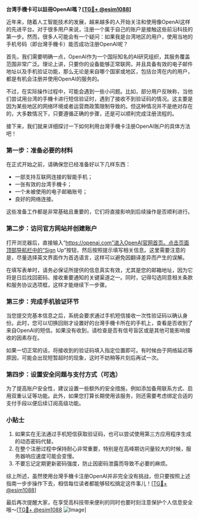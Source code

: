 **台湾手機卡可以註冊OpenAI嗎？[[TG💪+ @esim1088](https://t.me/s/esim1088)]**

近年来，随着人工智能技术的发展，越来越多的人开始关注和使用像OpenAI这样的先进平台。对于很多用户来说，注册一个属于自己的账户是接触这些前沿科技的第一步。然而，很多人可能会有一个疑问：如果我是台湾地区的用户，使用当地的手机号码（即台灣手機卡）能否成功注册OpenAI呢？

首先，我们需要明确一点，OpenAI作为一个国际知名的AI研究组织，其服务覆盖范围非常广泛。理论上讲，只要你的设备能够正常联网，并且具备有效的电子邮件地址以及手机验证功能，那么无论是来自哪个国家或地区，包括台湾在内的用户，都是有机会注册并使用OpenAI的服务的。

不过，在实际操作过程中，可能会遇到一些小问题。比如，部分用户反映称，当他们尝试用台湾的手機卡进行短信验证时，遇到了接收不到验证码的情况。这主要是因为某些地区的网络环境或者运营商政策限制导致的。但这种情况并不是绝对存在的，大多数情况下，只要遵循正确的步骤，还是可以顺利完成注册流程的。

接下来，我们就来详细探讨一下如何利用台灣手機卡注册OpenAI账户的具体方法吧！

### 第一步：准备必要的材料

在正式开始之前，请确保您已经准备好以下几样东西：
- 一部支持互联网连接的智能手机；
- 一张有效的台湾手機卡；
- 一个未被使用的电子邮箱账号；
- 良好的网络连接。

这些准备工作都是非常基础且重要的，它们将直接影响到后续操作是否顺利进行。

### 第二步：访问官方网站并创建账户

打开浏览器后，直接输入“https://openai.com”进入OpenAI官网首页。点击页面顶部导航栏中的“Sign Up”按钮，然后按照提示填写相关信息。这里需要注意的是，尽量选择英文界面作为首选语言，这样可以避免因翻译差异而产生的误解。

在填写表单时，请务必保证所提供的信息真实有效，尤其是您的邮箱地址，因为它将是日后找回密码、接收重要通知的关键渠道之一。同时，记得勾选同意相关条款和服务协议选项框，这样才能继续下一步骤。

### 第三步：完成手机验证环节

当您提交完基本信息之后，系统会要求通过手机短信接收一次性验证码以确认身份。此时，您可以切换回刚才设置好的台灣手機卡所在的手机上，查看是否收到了来自OpenAI的短信。如果没有收到，请检查是否有信号盲区或是其他可能影响接收的因素存在。

如果一切正常的话，将接收到的验证码填入指定位置即可。有时候由于网络延迟等原因，可能会出现短暂超时的现象，这时不妨稍等片刻后再试一次。

### 第四步：设置安全问题与支付方式（可选）

为了提高账户安全性，建议设置一些额外的安全措施，例如添加备用联系方式、启用双重认证等功能。此外，如果您打算长期使用该服务，则还需要考虑绑定合适的支付手段以便后续订阅高级功能。

### 小贴士

1. 如果实在无法通过手机短信获取验证码，也可以尝试使用第三方应用程序生成的动态密码代替。
2. 在整个注册过程中保持耐心非常重要，特别是在高峰期访问量较大的时候，服务器响应速度可能会变慢。
3. 不要忘记定期更新密码强度，防止因密码泄露而导致不必要的麻烦。

综上所述，虽然使用台灣手機卡注册OpenAI并非完全没有挑战，但只要按照上述指南一步步操作下去，相信每位读者都能够轻松搞定这件事儿！[[TG💪+ @esim1088](https://t.me/s/esim1088)]

最后再次提醒大家，在享受高科技带来便利的同时也要时刻注意保护个人信息安全哦～[[TG💪+ @esim1088](https://t.me/s/esim1088) ![Image](https://i.postimg.cc/4NQfJmqS/Snipaste-2025-05-13-00-14-12.png)]